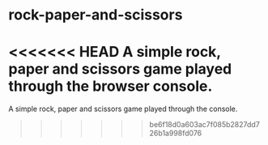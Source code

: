 # rock-paper-and-scissors
<<<<<<< HEAD
A simple rock, paper and scissors game played through the browser console.
=======
A simple rock, paper and scissors game played through the console.
>>>>>>> be6f18d0a603ac7f085b2827dd726b1a998fd076
